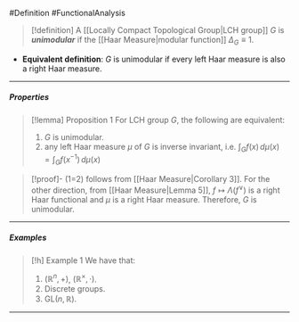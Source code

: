 #Definition #FunctionalAnalysis 

> [!definition]
> A [[Locally Compact Topological Group|LCH group]] $G$ is ***unimodular*** if the [[Haar Measure|modular function]] $\Delta_{G}\equiv 1$. 
- **Equivalent definition**: $G$ is unimodular if every left Haar measure is also a right Haar measure.
---
##### Properties
> [!lemma] Proposition 1
> For LCH group $G$, the following are equivalent:
> 1. $G$ is unimodular.
> 2. any left Haar measure $\mu$ of $G$ is inverse invariant, i.e. $\int_{G}^{} f(x) \, d\mu(x)=\int_{G}^{} f(x ^{-1}) \, d\mu(x)$

> [!proof]-
> (1=2) follows from [[Haar Measure|Corollary 3]]. For the other direction, from [[Haar Measure|Lemma 5]], $f\mapsto\Lambda(f^\vee)$ is a right Haar functional and $\mu$ is a right Haar measure. Therefore, $G$ is unimodular.

---
##### Examples
> [!h] Example 1
> We have that:
> 1. $(\mathbb{R}^n,+)$, $(\mathbb{R}^\times,\cdot)$.
> 3. Discrete groups.
> 4. $\text{GL}(n,\mathbb{R})$.
---